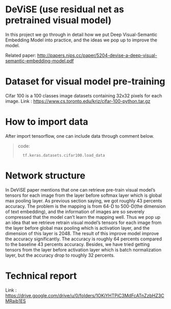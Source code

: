# DeViSE (use residual net as pretrained visual model)
In this project we go through in detail how we put Deep
Visual-Semantic Embedding Model into practice, and the
ideas we pop up to improve the model.

Related paper: http://papers.nips.cc/paper/5204-devise-a-deep-visual-semantic-embedding-model.pdf

# Dataset for visual model pre-training
Cifar 100 is a 100 classes image datasets containing
32x32 pixels for each image.
Link :
https://www.cs.toronto.edu/kriz/cifar-100-python.tar.gz

# How to import data
After import tensorflow, one can include data through comment
below.
> code:
>
>       tf.keras.datasets.cifar100.load_data

# Network structure
In DeViSE paper mentions that one can retrieve pre-train
visual model’s tensors for each image from the layer before
softmax layer which is global max pooling layer. As previous
section saying, we got roughly 43 percents accuracy.
The problem is the mapping is from 64-D to 500-D(the dimension
of text embedding), and the information of images
are so severely compressed that the model can’t learn the
mapping well. Thus we pop up an idea that we retrieve retrain
visual model’s tensors for each image from the layer
before global max pooling which is activation layer, and
the dimension of this layer is 2048.
The result of this improve model improve the accuracy significantly.
The accuracy is roughly 64 percents compared
to the baseline 43 percents accuracy. Besides, we have
tried getting tensors from the layer before activation layer
which is batch normalization layer, but the accuracy drop
to roughly 32 percents.

# Technical report
Link :
https://drive.google.com/drive/u/0/folders/1OKjYHTPiC3MdFcATnZzbHZ3CMRaib1ES


